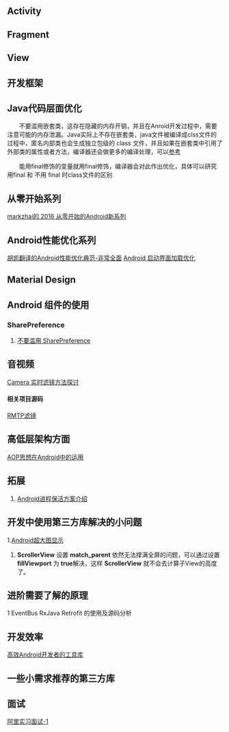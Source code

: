 
## Activity

## Fragment

## View

## 开发框架

## Java代码层面优化
　　不要滥用嵌套类，这存在隐藏的内存开销，并且在Anroid开发过程中，需要注意可能的内存泄漏。Java实际上不存在嵌套类，java文件被编译成clss文件的过程中，匿名内部类也会生成独立包级的 class 文件，并且如果在嵌套类中引用了外部类的属性或者方法，编译器还会做更多的编译处理，可以[参考](https://realm.io/cn/news/360andev-jake-wharton-java-hidden-costs-android/)

　　能用final修饰的变量就用final修饰，编译器会对此作出优化，具体可以研究 用final 和 不用 final 时class文件的区别

## 从零开始系列
[markzhai的 2016 从零开始的Android新系列](http://blog.zhaiyifan.cn/2016/03/14/android-new-project-from-0-p1/)
## Android性能优化系列
[胡凯翻译的Android性能优化典范-非常全面](http://hukai.me/)
[Android 启动界面加载优化](https://gold.xitu.io/post/5874bff0128fe1006b443fa0)

## Material Design

## Android 组件的使用 

### SharePreference
1. [不要滥用 SharePreference](https://zhuanlan.zhihu.com/p/22913991) 


## 音视频

[Camera	实时滤镜方法探讨](http://blog.csdn.net/oshunz/article/details/49862273)
#### 相关项目源码

[RMTP滤镜](https://github.com/begeekmyfriend/yasea)

## 高低层架构方面
[AOP思想在Android中的运用](http://fernandocejas.com/2014/08/03/aspect-oriented-programming-in-android/)



## 拓展
1. [Android进程保活方案介绍](https://mp.weixin.qq.com/s?__biz=MzA3NTYzODYzMg==&mid=2653577617&idx=1&sn=623256a2ff94641036a6c9eea17baab8)

## 开发中使用第三方库解决的小问题
1.[Android超大图显示](https://github.com/davemorrissey/subsampling-scale-image-view)

1. **ScrollerView** 设置 **match_parent** 依然无法撑满全屏的问题，可以通过设置 **fillViewport** 为 **true**解决，这样 **ScrollerView** 就不会去计算子View的高度了。

## 进阶需要了解的原理

1 EventBus RxJava Retrofit 的使用及源码分析

## 开发效率
[高效Android开发者的工具库](http://mp.weixin.qq.com/s?__biz=MzA3OTk4ODkwNA==&mid=2449245750&idx=1&sn=e7ed423c4a52aabfa2e7d2684cb85abf&chksm=8ba337f1bcd4bee7797050bc4e1cad33853e5b782ec088e9f189fca14ddf6de7a86a6311b7e3&scene=0#rd)


## 一些小需求推荐的第三方库

## 面试
[阿里实习面试-1](http://www.jianshu.com/p/cf5092fa2694?utm_source=desktop&utm_medium=timeline)

